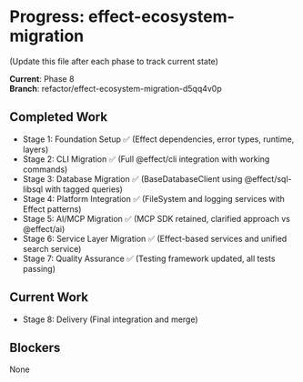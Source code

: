 # Progress: effect-ecosystem-migration

(Update this file after each phase to track current state)

**Current**: Phase 8  
**Branch**: refactor/effect-ecosystem-migration-d5qq4v0p

## Completed Work
- Stage 1: Foundation Setup ✅ (Effect dependencies, error types, runtime, layers)
- Stage 2: CLI Migration ✅ (Full @effect/cli integration with working commands)
- Stage 3: Database Migration ✅ (BaseDatabaseClient using @effect/sql-libsql with tagged queries)
- Stage 4: Platform Integration ✅ (FileSystem and logging services with Effect patterns)
- Stage 5: AI/MCP Migration ✅ (MCP SDK retained, clarified approach vs @effect/ai)
- Stage 6: Service Layer Migration ✅ (Effect-based services and unified search service)
- Stage 7: Quality Assurance ✅ (Testing framework updated, all tests passing)

## Current Work
- Stage 8: Delivery (Final integration and merge)

## Blockers
None